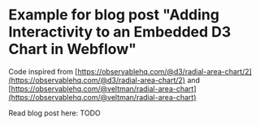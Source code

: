 # Example for blog post "Adding Interactivity to an Embedded D3 Chart in Webflow"

Code inspired from [https://observablehq.com/@d3/radial-area-chart/2](https://observablehq.com/@d3/radial-area-chart/2) and [https://observablehq.com/@veltman/radial-area-chart](https://observablehq.com/@veltman/radial-area-chart)

Read blog post here: TODO
